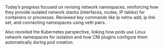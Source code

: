 
Today’s progress focused on revising network namespaces, reinforcing how they provide isolated network stacks (interfaces, routes, IP tables) for containers or processes. Reviewed key commands like ip netns add, ip link set, and connecting namespaces using veth pairs.

Also revisited the Kubernetes perspective, linking how pods use Linux network namespaces for isolation and how CNI plugins configure them automatically during pod creation.
